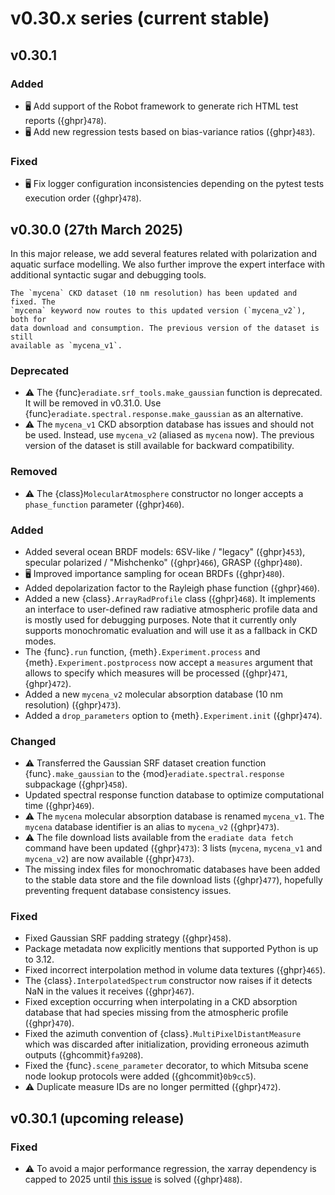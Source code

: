 # v0.30.x series (current stable)

## v0.30.1

### Added

* 🖥️ Add support of the Robot framework to generate rich HTML test reports
  ({ghpr}`478`).
* 🖥️ Add new regression tests based on bias-variance ratios ({ghpr}`483`).

### Fixed

* 🖥️ Fix logger configuration inconsistencies depending on the pytest tests
  execution order ({ghpr}`478`).

## v0.30.0 (27th March 2025)

In this major release, we add several features related with polarization and
aquatic surface modelling. We also further improve the expert interface with
additional syntactic sugar and debugging tools.

```{warning}
The `mycena` CKD dataset (10 nm resolution) has been updated and fixed. The
`mycena` keyword now routes to this updated version (`mycena_v2`), both for
data download and consumption. The previous version of the dataset is still
available as `mycena_v1`.
```

### Deprecated

* ⚠️ The {func}`eradiate.srf_tools.make_gaussian` function is deprecated. It
  will be removed in v0.31.0. Use {func}`eradiate.spectral.response.make_gaussian`
  as an alternative.
* ⚠️ The `mycena_v1` CKD absorption database has issues and should not be used.
  Instead, use `mycena_v2` (aliased as `mycena` now). The previous version of
  the dataset is still available for backward compatibility.

### Removed

* ⚠️ The {class}`MolecularAtmosphere` constructor no longer accepts a
  `phase_function` parameter ({ghpr}`460`).

### Added

* Added several ocean BRDF models: 6SV-like / "legacy" ({ghpr}`453`),
  specular polarized / "Mishchenko" ({ghpr}`466`), GRASP ({ghpr}`480`).
* 🖥️ Improved importance sampling for ocean BRDFs ({ghpr}`480`).
* Added depolarization factor to the Rayleigh phase function ({ghpr}`460`).
* Added a new {class}`.ArrayRadProfile` class ({ghpr}`468`). It implements an
  interface to user-defined raw radiative atmospheric profile data and is mostly
  used for debugging purposes. Note that it currently only supports
  monochromatic evaluation and will use it as a fallback in CKD modes.
* The {func}`.run` function, {meth}`.Experiment.process` and
  {meth}`.Experiment.postprocess` now accept a `measures` argument that allows
  to specify which measures will be processed ({ghpr}`471`, {ghpr}`472`).
* Added a new `mycena_v2` molecular absorption database (10 nm resolution)
  ({ghpr}`473`).
* Added a `drop_parameters` option to {meth}`.Experiment.init` ({ghpr}`474`).

### Changed

* ⚠️ Transferred the Gaussian SRF dataset creation function {func}`.make_gaussian`
  to the {mod}`eradiate.spectral.response` subpackage ({ghpr}`458`).
* Updated spectral response function database to optimize computational time
  ({ghpr}`469`).
* ⚠️ The `mycena` molecular absorption database is renamed `mycena_v1`. The
  `mycena` database identifier is an alias to `mycena_v2` ({ghpr}`473`).
* ⚠️ The file download lists available from the `eradiate data fetch` command
  have been updated ({ghpr}`473`): 3 lists (`mycena`, `mycena_v1` and
  `mycena_v2`) are now available ({ghpr}`473`).
* The missing index files for monochromatic databases have been added to the
  stable data store and the file download lists ({ghpr}`477`), hopefully
  preventing frequent database consistency issues.

### Fixed

* Fixed Gaussian SRF padding strategy ({ghpr}`458`).
* Package metadata now explicitly mentions that supported Python is up to 3.12.
* Fixed incorrect interpolation method in volume data textures ({ghpr}`465`).
* The {class}`.InterpolatedSpectrum` constructor now raises if it detects NaN
  in the values it receives ({ghpr}`467`).
* Fixed exception occurring when interpolating in a CKD absorption database that
  had species missing from the atmospheric profile ({ghpr}`470`).
* Fixed the azimuth convention of {class}`.MultiPixelDistantMeasure` which was
  discarded after initialization, providing erroneous azimuth outputs
  ({ghcommit}`fa9208`).
* Fixed the {func}`.scene_parameter` decorator, to which Mitsuba scene node
  lookup protocols were added ({ghcommit}`0b9cc5`).
* ⚠️ Duplicate measure IDs are no longer permitted ({ghpr}`472`).

## v0.30.1 (upcoming release)

### Fixed

* ⚠️ To avoid a major performance regression, the xarray dependency is capped
  to 2025 until [this issue](https://github.com/pydata/xarray/issues/10287) is
  solved ({ghpr}`488`).
